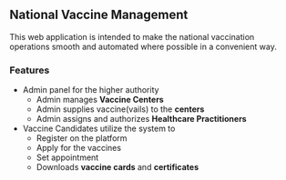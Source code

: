 ##  National Vaccine Management

This web application is intended to make the national vaccination operations smooth and automated where possible in a convenient way.

### Features
-   Admin panel for the higher authority
    -   Admin manages **Vaccine Centers**
    -   Admin supplies vaccine(vails) to the **centers**
    -   Admin assigns and authorizes **Healthcare Practitioners**
-   Vaccine Candidates utilize the system to
    -   Register on the platform
    -   Apply for the vaccines
    -   Set appointment
    -   Downloads **vaccine cards** and **certificates**